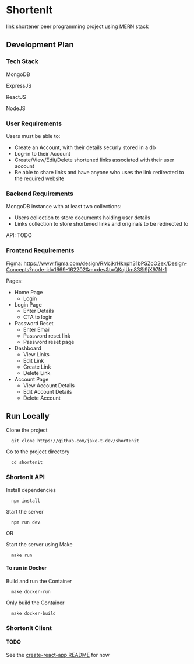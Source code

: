 # ShortenIt

link shortener peer programming project using MERN stack

## Development Plan

### Tech Stack

MongoDB

ExpressJS

ReactJS

NodeJS

### User Requirements

Users must be able to: 

- Create an Account, with their details securly stored in a db
- Log-in to their Account
- Create/View/Edit/Delete shortened links associated with their user account
- Be able to share links and have anyone who uses the link redirected to the required website

### Backend Requirements

MongoDB instance with at least two collections:

- Users collection to store documents holding user details
- Links collection to store shortened links and originals to be redirected to

API:
 TODO

### Frontend Requirements

Figma: https://www.figma.com/design/RMcjkrHknph31bPSZcO2ex/Design-Concepts?node-id=1669-162202&m=dev&t=QKqiUm83Si9jX97N-1

Pages:

- Home Page
  - Login
- Login Page
  - Enter Details
  - CTA to login
- Password Reset
  - Enter Email
  - Password reset link 
  - Password reset page
- Dashboard
  - View Links
  - Edit Link
  - Create Link
  - Delete Link
- Account Page
  - View Account Details
  - Edit Account Details
  - Delete Account

## Run Locally

Clone the project

```
  git clone https://github.com/jake-t-dev/shortenit
```

Go to the project directory

```
  cd shortenit
```


### ShortenIt API

Install dependencies

```
  npm install
```

Start the server

```
  npm run dev
```

OR 

Start the server using Make

```
  make run
```

#### To run in Docker

Build and run the Container 

```
  make docker-run
```

Only build the Container

```
  make docker-build
```

### ShortenIt Client

#### **TODO**
See the [create-react-app README](/frontend/README.md) for now